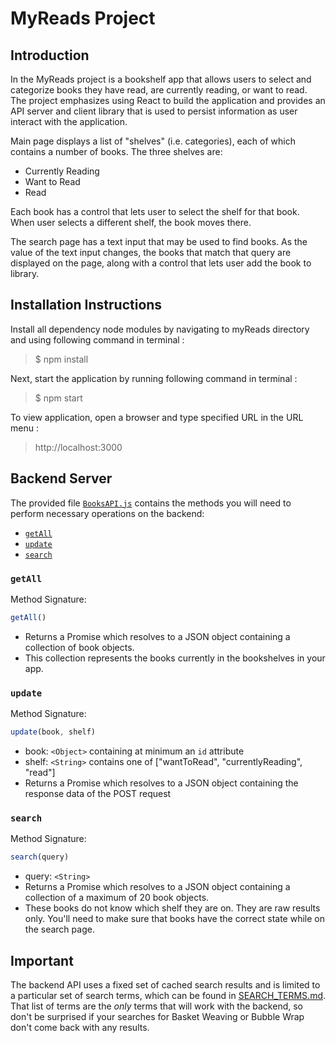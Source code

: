 # MyReads Project



## Introduction
In the MyReads project is a bookshelf app that allows users to select and categorize books they have read, are currently reading, or want to read. The project emphasizes using React to build the application and provides an API server and client library that is used to persist information as user interact with the application.


Main page displays a list of "shelves" (i.e. categories), each of which contains a number of books. The three shelves are:

* Currently Reading
* Want to Read
* Read

Each book has a control that lets user to select the shelf for that book. When user selects a different shelf, the book moves there.

The search page has a text input that may be used to find books. As the value of the text input changes, the books that match that query are displayed on the page, along with a control that lets user add the book to  library.


## Installation Instructions


Install all dependency node modules by navigating to myReads directory and using following command in terminal : 
>$ npm install


Next, start the application by running following command in terminal :

>$ npm start


To view application, open a browser and type specified URL in the URL menu : 

>http://localhost:3000





## Backend Server

The provided file [`BooksAPI.js`](src/BooksAPI.js) contains the methods you will need to perform necessary operations on the backend:

* [`getAll`](#getall)
* [`update`](#update)
* [`search`](#search)

### `getAll`

Method Signature:

```js
getAll()
```

* Returns a Promise which resolves to a JSON object containing a collection of book objects.
* This collection represents the books currently in the bookshelves in your app.

### `update`

Method Signature:

```js
update(book, shelf)
```

* book: `<Object>` containing at minimum an `id` attribute
* shelf: `<String>` contains one of ["wantToRead", "currentlyReading", "read"]  
* Returns a Promise which resolves to a JSON object containing the response data of the POST request

### `search`

Method Signature:

```js
search(query)
```

* query: `<String>`
* Returns a Promise which resolves to a JSON object containing a collection of a maximum of 20 book objects.
* These books do not know which shelf they are on. They are raw results only. You'll need to make sure that books have the correct state while on the search page.

## Important
The backend API uses a fixed set of cached search results and is limited to a particular set of search terms, which can be found in [SEARCH_TERMS.md](SEARCH_TERMS.md). That list of terms are the _only_ terms that will work with the backend, so don't be surprised if your searches for Basket Weaving or Bubble Wrap don't come back with any results.